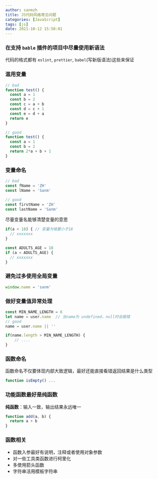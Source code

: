 ```yaml
---
author: sanmzh
title: JS代码风格常见问题
categories: [JavaScript]
tags: [js]
date: 2021-10-12 15:50:01
---
```


<Boxx changeTime="30000"/>

### 在支持 `bable` 插件的项目中尽量使用新语法
代码的格式都有 `eslint`, `prettier`, `babel`(写新版语法)这些来保证

### 滥用变量
```js
// bad
function test() {
  const a = 1
  const b = 2
  const c = a + b
  const d = c + 1
  const e = d + a
  return e
}

// good
function test() {
  const a = 1
  const b = 2
  return 2*a + b + 1
}
```

### 变量命名
```js
// bad
const fName = 'ZH'
const lName = 'Sanm'

// good
const firstName = 'ZH'
const lastName = 'Sanm'
```
尽量变量名能够清楚变量的意思

```js
if(a < 18) { // 变量为啥要小于18
  // xxxxxxx
}

const ADULTS_AGE = 18
if (a < ADULTS_AGE) {
  // xxxxxxx
}
```

### 避免过多使用全局变量
```js
window.name = 'sanm'
```

### 做好变量值异常处理
```js
const MIN_NAME_LENGTH = 6
let name = user.name  // 当name为 undefined，null时会报错
// good
name = user.name || ''

if(name.length > MIN_NAME_LENGTH) {
    // ....
}
```

### 函数命名
函数命名不仅要体现内部大致逻辑，最好还能直接看错返回结果是什么类型

```js
function isEmpty() ...
```

### 功能函数最好是纯函数
**纯函数**：输入一致，输出结果永远唯一
```js
function add(a, b) {
  return a + b
}
```

### 函数相关
- 函数入参最好有说明，注释或者使用对象参数
- 对一些工具类函数进行柯里化
- 多使用箭头函数
- 字符串活用模板字符串